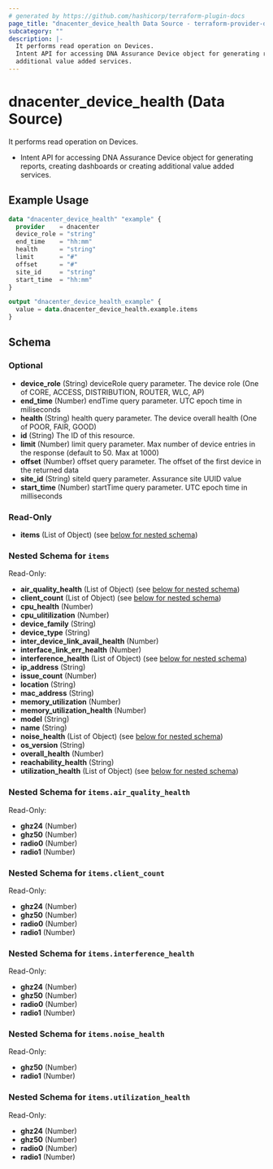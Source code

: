 ```yaml
---
# generated by https://github.com/hashicorp/terraform-plugin-docs
page_title: "dnacenter_device_health Data Source - terraform-provider-dnacenter"
subcategory: ""
description: |-
  It performs read operation on Devices.
  Intent API for accessing DNA Assurance Device object for generating reports, creating dashboards or creating
  additional value added services.
---
```


# dnacenter_device_health (Data Source)

It performs read operation on Devices.

- Intent API for accessing DNA Assurance Device object for generating reports, creating dashboards or creating
additional value added services.

## Example Usage

```terraform
data "dnacenter_device_health" "example" {
  provider    = dnacenter
  device_role = "string"
  end_time    = "hh:mm"
  health      = "string"
  limit       = "#"
  offset      = "#"
  site_id     = "string"
  start_time  = "hh:mm"
}

output "dnacenter_device_health_example" {
  value = data.dnacenter_device_health.example.items
}
```

<!-- schema generated by tfplugindocs -->
## Schema

### Optional

- **device_role** (String) deviceRole query parameter. The device role (One of CORE, ACCESS, DISTRIBUTION, ROUTER, WLC, AP)
- **end_time** (Number) endTime query parameter. UTC epoch time in miliseconds
- **health** (String) health query parameter. The device overall health (One of POOR, FAIR, GOOD)
- **id** (String) The ID of this resource.
- **limit** (Number) limit query parameter. Max number of device entries in the response (default to 50.  Max at 1000)
- **offset** (Number) offset query parameter. The offset of the first device in the returned data
- **site_id** (String) siteId query parameter. Assurance site UUID value
- **start_time** (Number) startTime query parameter. UTC epoch time in milliseconds

### Read-Only

- **items** (List of Object) (see [below for nested schema](#nestedatt--items))

<a id="nestedatt--items"></a>
### Nested Schema for `items`

Read-Only:

- **air_quality_health** (List of Object) (see [below for nested schema](#nestedobjatt--items--air_quality_health))
- **client_count** (List of Object) (see [below for nested schema](#nestedobjatt--items--client_count))
- **cpu_health** (Number)
- **cpu_ulitilization** (Number)
- **device_family** (String)
- **device_type** (String)
- **inter_device_link_avail_health** (Number)
- **interface_link_err_health** (Number)
- **interference_health** (List of Object) (see [below for nested schema](#nestedobjatt--items--interference_health))
- **ip_address** (String)
- **issue_count** (Number)
- **location** (String)
- **mac_address** (String)
- **memory_utilization** (Number)
- **memory_utilization_health** (Number)
- **model** (String)
- **name** (String)
- **noise_health** (List of Object) (see [below for nested schema](#nestedobjatt--items--noise_health))
- **os_version** (String)
- **overall_health** (Number)
- **reachability_health** (String)
- **utilization_health** (List of Object) (see [below for nested schema](#nestedobjatt--items--utilization_health))

<a id="nestedobjatt--items--air_quality_health"></a>
### Nested Schema for `items.air_quality_health`

Read-Only:

- **ghz24** (Number)
- **ghz50** (Number)
- **radio0** (Number)
- **radio1** (Number)


<a id="nestedobjatt--items--client_count"></a>
### Nested Schema for `items.client_count`

Read-Only:

- **ghz24** (Number)
- **ghz50** (Number)
- **radio0** (Number)
- **radio1** (Number)


<a id="nestedobjatt--items--interference_health"></a>
### Nested Schema for `items.interference_health`

Read-Only:

- **ghz24** (Number)
- **ghz50** (Number)
- **radio0** (Number)
- **radio1** (Number)


<a id="nestedobjatt--items--noise_health"></a>
### Nested Schema for `items.noise_health`

Read-Only:

- **ghz50** (Number)
- **radio1** (Number)


<a id="nestedobjatt--items--utilization_health"></a>
### Nested Schema for `items.utilization_health`

Read-Only:

- **ghz24** (Number)
- **ghz50** (Number)
- **radio0** (Number)
- **radio1** (Number)



